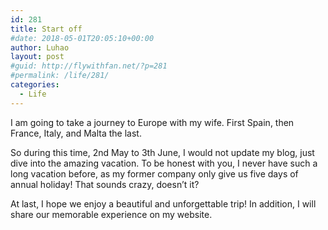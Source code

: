 ```yaml
---
id: 281
title: Start off
#date: 2018-05-01T20:05:10+00:00
author: Luhao
layout: post
#guid: http://flywithfan.net/?p=281
#permalink: /life/281/
categories:
  - Life
---
```

I am going to take a journey to Europe with my wife. First Spain, then France, Italy, and Malta the last.

So during this time, 2nd May to 3th June, I would not update my blog, just dive into the amazing vacation. To be honest with you, I never have such a long vacation before, as my former company only give us five days of annual holiday! That sounds crazy, doesn&#8217;t it?

At last, I hope we enjoy a beautiful and unforgettable trip! In addition, I will share our memorable experience on my website.